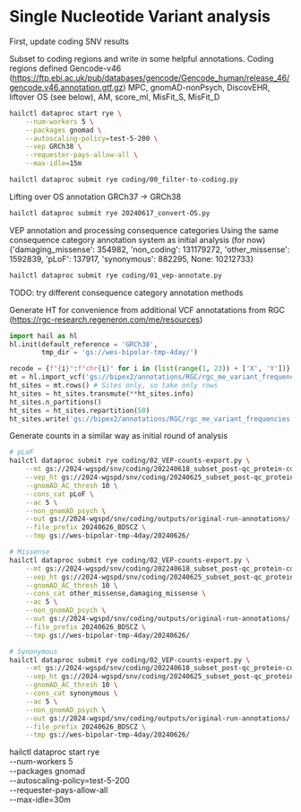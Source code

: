 # Single Nucleotide Variant analysis


First, update coding SNV results

Subset to coding regions and write in some helpful annotations.
Coding regions defined Gencode-v46 (https://ftp.ebi.ac.uk/pub/databases/gencode/Gencode_human/release_46/gencode.v46.annotation.gtf.gz)
MPC, gnomAD-nonPsych, DiscovEHR, liftover OS (see below), AM, score_ml, MisFit_S, MisFit_D 
```bash
hailctl dataproc start rye \
    --num-workers 5 \
    --packages gnomad \
    --autoscaling-policy=test-5-200 \
    --vep GRCh38 \
    --requester-pays-allow-all \
    --max-idle=15m

hailctl dataproc submit rye coding/00_filter-to-coding.py
```

Lifting over OS annotation GRCh37 -> GRCh38
```bash
hailctl dataproc submit rye 20240617_convert-OS.py
```


VEP annotation and processing consequence categories
Using the same consequence category annotation system as initial analysis (for now)
{'damaging_missense': 354982, 'non_coding': 131179272, 'other_missense': 1592839, 'pLoF': 137917, 'synonymous': 882295, None: 10212733}
```bash
hailctl dataproc submit rye coding/01_vep-annotate.py
```


TODO: try different consequence category annotation methods



Generate HT for convenience from additional VCF annotatations from RGC (https://rgc-research.regeneron.com/me/resources)
```python
import hail as hl
hl.init(default_reference = 'GRCh38',
        tmp_dir = 'gs://wes-bipolar-tmp-4day/')

recode = {f"{i}":f"chr{i}" for i in (list(range(1, 23)) + ['X', 'Y'])} # Since improperly formatted
mt = hl.import_vcf('gs://bipex2/annotations/RGC/rgc_me_variant_frequencies_chr*_20231004.vcf.gz', force = True, reference_genome='GRCh38', contig_recoding=recode) # Read in
ht_sites = mt.rows() # Sites only, so take only rows
ht_sites = ht_sites.transmute(**ht_sites.info)
ht_sites.n_partitions()
ht_sites = ht_sites.repartition(50)
ht_sites.write('gs://bipex2/annotations/RGC/rgc_me_variant_frequencies.ht')
```




Generate counts in a similar way as initial round of analysis
```bash
# pLoF
hailctl dataproc submit rye coding/02_VEP-counts-export.py \
    --mt gs://2024-wgspd/snv/coding/202240618_subset_post-qc_protein-coding.mt \
    --vep_ht gs://2024-wgspd/snv/coding/20240625_subset_post-qc_protein-coding_VEP-annotated_original.ht \
    --gnomAD_AC_thresh 10 \
    --cons_cat pLoF \
    --ac 5 \
    --non_gnomAD_psych \
    --out gs://2024-wgspd/snv/coding/outputs/original-run-annotations/ \
    --file_prefix 20240626_BDSCZ \
    --tmp gs://wes-bipolar-tmp-4day/20240626/

# Missense
hailctl dataproc submit rye coding/02_VEP-counts-export.py \
    --mt gs://2024-wgspd/snv/coding/202240618_subset_post-qc_protein-coding.mt \
    --vep_ht gs://2024-wgspd/snv/coding/20240625_subset_post-qc_protein-coding_VEP-annotated_original.ht \
    --gnomAD_AC_thresh 10 \
    --cons_cat other_missense,damaging_missense \
    --ac 5 \
    --non_gnomAD_psych \
    --out gs://2024-wgspd/snv/coding/outputs/original-run-annotations/ \
    --file_prefix 20240626_BDSCZ \
    --tmp gs://wes-bipolar-tmp-4day/20240626/

# Synonymous
hailctl dataproc submit rye coding/02_VEP-counts-export.py \
    --mt gs://2024-wgspd/snv/coding/202240618_subset_post-qc_protein-coding.mt \
    --vep_ht gs://2024-wgspd/snv/coding/20240625_subset_post-qc_protein-coding_VEP-annotated_original.ht \
    --gnomAD_AC_thresh 10 \
    --cons_cat synonymous \
    --ac 5 \
    --non_gnomAD_psych \
    --out gs://2024-wgspd/snv/coding/outputs/original-run-annotations/ \
    --file_prefix 20240626_BDSCZ \
    --tmp gs://wes-bipolar-tmp-4day/20240626/
```


hailctl dataproc start rye \
    --num-workers 5 \
    --packages gnomad \
    --autoscaling-policy=test-5-200 \
    --requester-pays-allow-all \
    --max-idle=30m